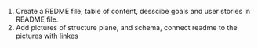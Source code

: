 1. Create a REDME file, table of content, desscibe goals and user stories in README file.
2. Add pictures of structure plane, and schema, connect readme to the pictures with linkes